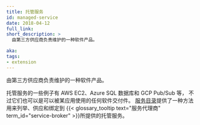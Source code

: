 ```yaml
---
title: 托管服务
id: managed-service
date: 2018-04-12
full_link: 
short_description: >
  由第三方供应商负责维护的一种软件产品。

aka: 
tags:
- extension
---
```


<!--
title: Managed Service
id: managed-service
date: 2018-04-12
full_link: 
short_description: >
  A software offering maintained by a third-party provider.

aka: 
tags:
- extension
-->

<!--
 A software offering maintained by a third-party provider.
-->

由第三方供应商负责维护的一种软件产品。

<!--more--> 

<!--
Some examples of Managed Services are AWS EC2, Azure SQL Database, and GCP Pub/Sub, but they can be any software offering that can be used by an application. [Service Catalog](/docs/concepts/service-catalog/) provides a way to list, provision, and bind with Managed Services offered by {{< glossary_tooltip text="Service Brokers" term_id="service-broker" >}}.
-->

托管服务的一些例子有 AWS EC2、Azure SQL 数据库和 GCP Pub/Sub 等，
不过它们也可以是可以被某应用使用的任何软件交付件。
[服务目录](/zh/docs/concepts/service-catalog/)提供了一种方法用来列举、供应和绑定到
{{< glossary_tooltip text="服务代理商" term_id="service-broker" >}}所提供的托管服务。
